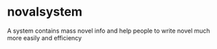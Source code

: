 # novalsystem
A system contains mass novel info and help people to write novel much more easily and efficiency
